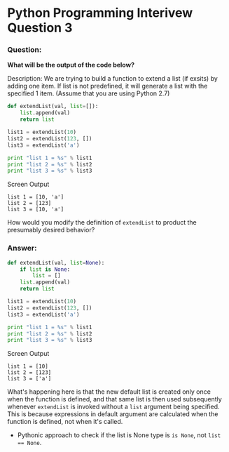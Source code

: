 # Python Programming Interivew Question 3

### Question:

**What will be the output of the code below?**

Description: We are trying to build a function to extend a list (if exsits) by adding one item. If list is not predefined, it will generate a list with the specified 1 item. (Assume that you are using Python 2.7)

```python
def extendList(val, list=[]):
    list.append(val)
    return list

list1 = extendList(10)
list2 = extendList(123, [])
list3 = extendList('a')

print "list 1 = %s" % list1
print "list 2 = %s" % list2
print "list 3 = %s" % list3
```

Screen Output
```
list 1 = [10, 'a']
list 2 = [123]
list 3 = [10, 'a']
```

How would you modify the definition of `extendList` to product the presumably desired behavior?


### Answer:

```python
def extendList(val, list=None):
    if list is None:
        list = []
    list.append(val)
    return list

list1 = extendList(10)
list2 = extendList(123, [])
list3 = extendList('a')

print "list 1 = %s" % list1
print "list 2 = %s" % list2
print "list 3 = %s" % list3
```

Screen Output
```
list 1 = [10]
list 2 = [123]
list 3 = ['a']
```

What's happening here is that the new default list is created only once when the function is defined, and that same list is then used subsequently whenever `extendList` is invoked without a `list` argument being specified. This is because expressions in default argument are calculated when the function is defined, not when it's called.

- Pythonic approach to check if the list is None type is `is None`, not `list == None`.
